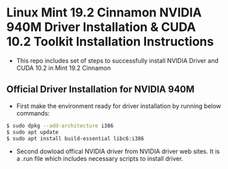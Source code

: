# Linux Mint 19.2 Cinnamon NVIDIA 940M Driver Installation & CUDA 10.2 Toolkit Installation Instructions

* This repo includes set of steps to successfully install NVIDIA Driver and CUDA 10.2 in Mint 19.2 Cinnamon

## Official Driver Installation for NVIDIA 940M


* First make the environment ready for driver installation by running below commands:

```bash
$ sudo dpkg --add-architecture i386
$ sudo apt update
$ sudo apt install build-essential libc6:i386
```



* Second dowload offical NVIDIA driver from NVIDIA driver web sites. It is a .run file which includes necessary scripts to install driver.

